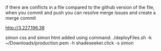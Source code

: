 if there are conflicts in a file compared to the github version of the file, when you commit and push you can resolve merge issues and create a merge commit

http://3.227.196.38

simon css and simon html added using command:
./deployFiles.sh -k ~/Downloads/production.pem -h shadeseeker.click -s simon